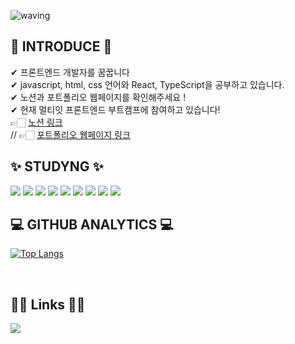     
![waving](https://capsule-render.vercel.app/api?type=waving&height=200&text=Hi%20There!&fontAlign=70&fontAlignY=40&color=gradient)
## 👋 INTRODUCE 👋 
✔ 프론트엔드 개발자를 꿈꿉니다
<br/>✔ javascript, html, css 언어와 React, TypeScript을 공부하고 있습니다. 
<br/>✔ 노션과 포트폴리오 웹페이지를 확인해주세요 !
<br/>✔ 현재 멀티잇 프론트엔드 부트캠프에 참여하고 있습니다!
<br/> 👉🏻 <a href="https://absorbed-forest-da0.notion.site/4410a31d2ca647779c154c15adcec7b5"> 노션 링크 </a>
<br/> // 👉🏻 <a href="https://heejung0413.github.io/web-porfolio-1/"> 포트폴리오 웹페이지 링크 </a>
<br/>

## ✨ STUDYNG ✨
<div>
	<img src="https://img.shields.io/badge/Javascript-F7DF1E?style=flat&logo=JavaScript&logoColor=white" />
	<img src="https://img.shields.io/badge/HTML5-E34F26?style=flat&logo=HTML5&logoColor=white" />
	<img src="https://img.shields.io/badge/CSS3-1572B6?style=flat&logo=CSS3&logoColor=white" />
	<img src="https://img.shields.io/badge/React-61DAFB?style=flat&logo=React&logoColor=white"/>
	 <img src="https://img.shields.io/badge/Node.js-000000?style=flat&logo=Node.js&logoColor=white"/>
  	<img src="https://img.shields.io/badge/python-3776AB?style=flat&logo=Python&logoColor=white"/>
  	<img src="https://img.shields.io/badge/ORACLE-F80000?style=flat&logo=Oracle&logoColor=white"/>
	<img src="https://img.shields.io/badge/Git-F05032?style=flat&logo=Git&logoColor=white"/> 
	<img src="https://img.shields.io/badge/Github-181717?style=flat&logo=GitHub&logoColor=white"/> 
<br/>


## 💻 GITHUB ANALYTICS 💻

[![Top Langs](https://github-readme-stats.vercel.app/api/top-langs/?username=heejung0413&langs_count=8)](https://github.com/heejung0413/github-readme-stats)

<br/>

## 🤝🏻 Links 🤝🏻
<a href="acb4287@naver.com"><img src="https://img.shields.io/badge/-acb4287@naver.com-D14836?style=flat&logo=naver.com&logoColor=white"/></a>
